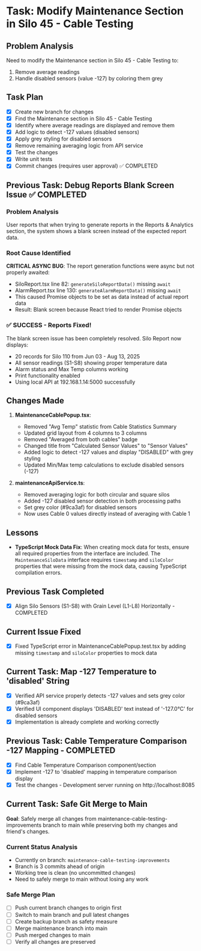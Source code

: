 # Task: Modify Maintenance Section in Silo 45 - Cable Testing

## Problem Analysis
Need to modify the Maintenance section in Silo 45 - Cable Testing to:
1. Remove average readings
2. Handle disabled sensors (value -127) by coloring them grey

## Task Plan
- [x] Create new branch for changes
- [x] Find the Maintenance section in Silo 45 - Cable Testing
- [x] Identify where average readings are displayed and remove them
- [x] Add logic to detect -127 values (disabled sensors)
- [x] Apply grey styling for disabled sensors
- [x] Remove remaining averaging logic from API service
- [x] Test the changes
- [x] Write unit tests
- [x] Commit changes (requires user approval) ✅ COMPLETED

## Previous Task: Debug Reports Blank Screen Issue ✅ COMPLETED

### Problem Analysis
User reports that when trying to generate reports in the Reports & Analytics section, the system shows a blank screen instead of the expected report data.

### Root Cause Identified
**CRITICAL ASYNC BUG**: The report generation functions were async but not properly awaited:
- SiloReport.tsx line 82: `generateSiloReportData()` missing `await`
- AlarmReport.tsx line 130: `generateAlarmReportData()` missing `await`
- This caused Promise objects to be set as data instead of actual report data
- Result: Blank screen because React tried to render Promise objects

### ✅ SUCCESS - Reports Fixed!
The blank screen issue has been completely resolved. Silo Report now displays:
- 20 records for Silo 110 from Jun 03 - Aug 13, 2025
- All sensor readings (S1-S8) showing proper temperature data
- Alarm status and Max Temp columns working
- Print functionality enabled
- Using local API at 192.168.1.14:5000 successfully

## Changes Made
1. **MaintenanceCablePopup.tsx**:
   - Removed "Avg Temp" statistic from Cable Statistics Summary
   - Updated grid layout from 4 columns to 3 columns
   - Removed "Averaged from both cables" badge
   - Changed title from "Calculated Sensor Values" to "Sensor Values"
   - Added logic to detect -127 values and display "DISABLED" with grey styling
   - Updated Min/Max temp calculations to exclude disabled sensors (-127)

2. **maintenanceApiService.ts**:
   - Removed averaging logic for both circular and square silos
   - Added -127 disabled sensor detection in both processing paths
   - Set grey color (#9ca3af) for disabled sensors
   - Now uses Cable 0 values directly instead of averaging with Cable 1

## Lessons
- **TypeScript Mock Data Fix**: When creating mock data for tests, ensure all required properties from the interface are included. The `MaintenanceSiloData` interface requires `timestamp` and `siloColor` properties that were missing from the mock data, causing TypeScript compilation errors.

## Previous Task Completed
- [x] Align Silo Sensors (S1-S8) with Grain Level (L1-L8) Horizontally - COMPLETED

## Current Issue Fixed
- [x] Fixed TypeScript error in MaintenanceCablePopup.test.tsx by adding missing `timestamp` and `siloColor` properties to mock data

## Current Task: Map -127 Temperature to 'disabled' String
- [x] Verified API service properly detects -127 values and sets grey color (#9ca3af)
- [x] Verified UI component displays 'DISABLED' text instead of '-127.0°C' for disabled sensors
- [x] Implementation is already complete and working correctly

## Previous Task: Cable Temperature Comparison -127 Mapping - COMPLETED
- [x] Find Cable Temperature Comparison component/section
- [x] Implement -127 to 'disabled' mapping in temperature comparison display
- [x] Test the changes - Development server running on http://localhost:8085

## Current Task: Safe Git Merge to Main
**Goal**: Safely merge all changes from maintenance-cable-testing-improvements branch to main while preserving both my changes and friend's changes.

### Current Status Analysis
- Currently on branch: `maintenance-cable-testing-improvements`
- Branch is 3 commits ahead of origin
- Working tree is clean (no uncommitted changes)
- Need to safely merge to main without losing any work

### Safe Merge Plan
- [ ] Push current branch changes to origin first
- [ ] Switch to main branch and pull latest changes
- [ ] Create backup branch as safety measure
- [ ] Merge maintenance branch into main
- [ ] Push merged changes to main
- [ ] Verify all changes are preserved